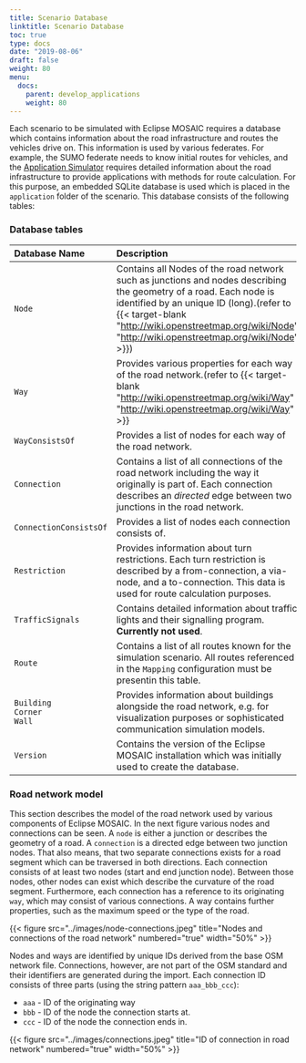 ```yaml
---
title: Scenario Database
linktitle: Scenario Database
toc: true
type: docs
date: "2019-08-06"
draft: false
weight: 80
menu:
  docs:
    parent: develop_applications
    weight: 80
---
```


Each scenario to be simulated with Eclipse MOSAIC requires a database which contains information about the road infrastructure and routes the 
vehicles drive on. This information is used by various federates. For example, the SUMO federate needs to know initial routes for vehicles, 
and the [Application Simulator](/docs/simulators/application_simulator) requires detailed information about the road 
infrastructure to provide applications with methods for route calculation. For this purpose, an embedded SQLite database is 
used which is placed in the `application` folder of the scenario. This database consists of the following tables:

### Database tables

| Database Name | Description |
|:------ |:--------------------------------------------- |
| `Node` | Contains all Nodes of the road network such as junctions and nodes describing the geometry of a road. Each node is identified by an unique ID (long).(refer to {{< target-blank "http://wiki.openstreetmap.org/wiki/Node" "http://wiki.openstreetmap.org/wiki/Node" >}}) |
| `Way` | Provides various properties for each way of the road network.(refer to {{< target-blank "http://wiki.openstreetmap.org/wiki/Way" "http://wiki.openstreetmap.org/wiki/Way" >}} |
| `WayConsistsOf` | Provides a list of nodes for each way of the road network. |
| `Connection` | Contains a list of all connections of the road network including the way it originally is part of. Each connection describes an *directed* edge between two junctions in the road network. |
| `ConnectionConsistsOf` | Provides a list of nodes each connection consists of. |
| `Restriction` | Provides information about turn restrictions. Each turn restriction is described by a from-connection, a via-node, and a to-connection. This data is used for route calculation purposes. |
| `TrafficSignals` | Contains  detailed  information  about  traffic  lights and their signalling program. <b>Currently not used</b>. |
| `Route` | Contains a list of all routes known for the simulation scenario. All routes referenced in the `Mapping` configuration must be presentin this table. |
| `Building` <br>`Corner` <br>`Wall` | Provides information about buildings alongside the road network, e.g. for visualization purposes or sophisticated communication simulation models. |
| `Version` | Contains the version of the Eclipse MOSAIC installation which was initially used to create the database. |

### Road network model

This section describes the model of the road network used by various components of Eclipse MOSAIC. In the next figure various nodes 
and connections can be seen. A `node` is either a junction or describes the geometry of a road. A `connection` is a directed edge 
between two junction nodes. That also means, that two separate connections exists for a road segment which can be traversed in both 
directions. Each connection consists of at least two nodes (start and end junction node). Between those nodes, other nodes can exist 
which describe the curvature of the road segment. Furthermore, each connection has a reference to its originating `way`, which may 
consist of various connections. A way contains further properties, such as the maximum speed or the type of the road.

{{< figure src="../images/node-connections.jpeg" title="Nodes and connections of the road network" numbered="true" width="50%" >}}

Nodes and ways are identified by unique IDs derived from the base OSM network file. Connections, however, are not part of the OSM standard 
and their identifiers are generated during the import. Each connection ID consists of three parts (using the string pattern `aaa_bbb_ccc`):

* `aaa` - ID of the originating way
* `bbb` - ID of the node the connection starts at.
* `ccc` - ID of the node the connection ends in.

{{< figure src="../images/connections.jpeg" title="ID of connection in road network" numbered="true" width="50%" >}} 